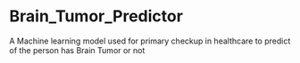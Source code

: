 # Brain_Tumor_Predictor
A Machine learning model used for primary checkup in healthcare to predict of the person has Brain Tumor or not
